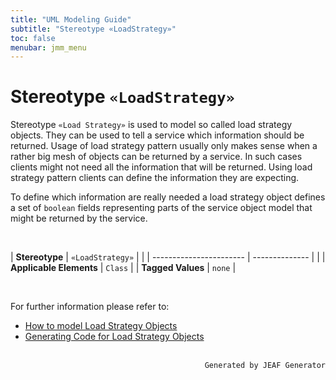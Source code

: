 ```yaml
---
title: "UML Modeling Guide"
subtitle: "Stereotype «LoadStrategy»"
toc: false
menubar: jmm_menu
---
```


# Stereotype `«LoadStrategy»`
Stereotype `«Load Strategy»` is used to model so called load strategy objects. They can be used to tell a service which information should be returned. Usage of load strategy pattern usually only makes sense when a rather big mesh of objects can be returned by a service. In such cases clients might not need all the information that will be returned. Using load strategy pattern clients can define the information they are expecting. 

To define which information are really needed a load strategy object defines a set of `boolean` fields representing parts of the service object model that might be returned by the service.

<br>

| **Stereotype**          | `«LoadStrategy»` | |
| ----------------------- | -------------- | |
| **Applicable Elements** | `Class`        |
| **Tagged Values**       | `none`           |

<br>

For further information please refer to:
- [How to model Load Strategy Objects](/uml-modeling-guide/how-tos/how-to-model-rest-service-apis)
- [Generating Code for Load Strategy Objects](/developer-guide/code-for-jeaf-services/#code-for-load-strategy-objects)


<br>

<div style="text-align: right"><code>Generated by JEAF Generator</code></div>

    